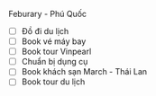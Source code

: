 Feburary - Phú Quốc
- [ ] Đồ đi du lịch
- [ ] Book vé máy bay
- [ ] Book tour Vinpearl
- [ ] Chuẩn bị dụng cụ 
- [ ] Book khách sạn
March - Thái Lan
- [ ] Book tour du lịch